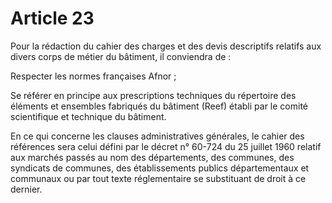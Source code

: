# Article 23

Pour la rédaction du cahier des charges et des devis descriptifs relatifs aux divers corps de métier du bâtiment, il conviendra de :

Respecter les normes françaises Afnor ;

Se référer en principe aux prescriptions techniques du répertoire des éléments et ensembles fabriqués du bâtiment (Reef) établi par le comité scientifique et technique du bâtiment.

En ce qui concerne les clauses administratives générales, le cahier des références sera celui défini par le décret n° 60-724 du 25 juillet 1960 relatif aux marchés passés au nom des départements, des communes, des syndicats de communes, des établissements publics départementaux et communaux ou par tout texte réglementaire se substituant de droit à ce dernier.
